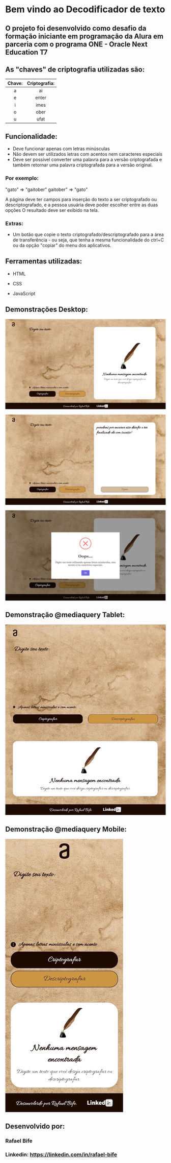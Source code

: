 # Bem vindo ao Decodificador de texto

## O projeto foi desenvolvido como desafio da formação iniciante em programação da Alura em parceria com o programa ONE - Oracle Next Education T7

## As "chaves" de criptografia utilizadas são:
|Chave:|Criptografia:|
| :---: | :---: |
| a | ai 
| e | enter
| i | imes
| o | ober
| u | ufat

## Funcionalidade:
- Deve funcionar apenas com letras minúsculas
- Não devem ser utilizados letras com acentos nem caracteres especiais
- Deve ser possível converter uma palavra para a versão criptografada e também retornar uma palavra criptografada para a versão original.

### Por exemplo:
"gato" => "gaitober"
gaitober" => "gato"

A página deve ter campos para inserção do texto a ser criptografado ou descriptografado, e a pessoa usuária deve poder escolher entre as duas opções
O resultado deve ser exibido na tela.
### Extras:
- Um botão que copie o texto criptografado/descriptografado para a área de transferência - ou seja, que tenha a mesma funcionalidade do ctrl+C ou da opção "copiar" do menu dos aplicativos.

## Ferramentas utilizadas:

* HTML

* CSS

* JavaScript

## Demonstrações Desktop:

![image](https://github.com/RafaelBife/Decodificador-Alura-ONE-Challenge/blob/main/img/demo-decodificador.jpg)

![image](https://github.com/RafaelBife/Decodificador-Alura-ONE-Challenge/blob/main/img/demo-decodificador2.jpg)

![image](https://github.com/RafaelBife/Decodificador-Alura-ONE-Challenge/blob/main/img/demo-decodificador-alert.jpg)

## Demonstração @mediaquery Tablet:

![image](https://github.com/RafaelBife/Decodificador-Alura-ONE-Challenge/blob/main/img/demo-decodificador-tablet.jpg)

## Demonstração @mediaquery Mobile:

![image](https://github.com/RafaelBife/Decodificador-Alura-ONE-Challenge/blob/main/img/demo-decodificador-mobile.jpg)

## Desenvolvido por:

### Rafael Bife

### Linkedin: https://linkedin.com/in/rafael-bife
